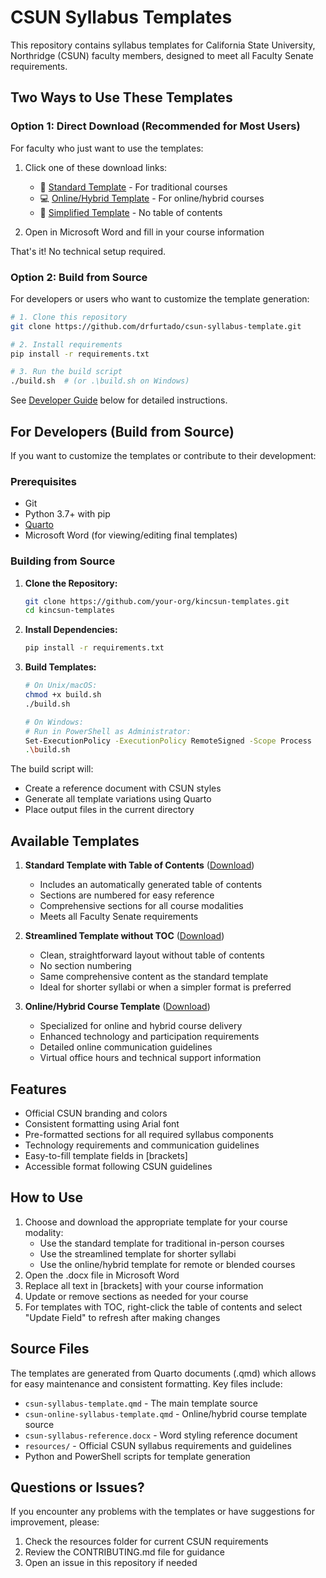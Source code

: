 # CSUN Syllabus Templates

This repository contains syllabus templates for California State University, Northridge (CSUN) faculty members, designed to meet all Faculty Senate requirements.

## Two Ways to Use These Templates

### Option 1: Direct Download (Recommended for Most Users)
For faculty who just want to use the templates:

1. Click one of these download links:
   - 📝 [Standard Template](csun-syllabus-template.docx) - For traditional courses
   - 💻 [Online/Hybrid Template](csun-online-syllabus-template.docx) - For online/hybrid courses
   - 📄 [Simplified Template](csun-syllabus-template-notoc.docx) - No table of contents

2. Open in Microsoft Word and fill in your course information

That's it! No technical setup required.

### Option 2: Build from Source
For developers or users who want to customize the template generation:

```bash
# 1. Clone this repository
git clone https://github.com/drfurtado/csun-syllabus-template.git

# 2. Install requirements
pip install -r requirements.txt

# 3. Run the build script
./build.sh  # (or .\build.sh on Windows)
```

See [Developer Guide](#for-developers-build-from-source) below for detailed instructions.

## For Developers (Build from Source)

If you want to customize the templates or contribute to their development:

### Prerequisites
- Git
- Python 3.7+ with pip
- [Quarto](https://quarto.org/docs/get-started/)
- Microsoft Word (for viewing/editing final templates)

### Building from Source

1. **Clone the Repository:**
   ```bash
   git clone https://github.com/your-org/kincsun-templates.git
   cd kincsun-templates
   ```

2. **Install Dependencies:**
   ```bash
   pip install -r requirements.txt
   ```

3. **Build Templates:**
   ```bash
   # On Unix/macOS:
   chmod +x build.sh
   ./build.sh
   
   # On Windows:
   # Run in PowerShell as Administrator:
   Set-ExecutionPolicy -ExecutionPolicy RemoteSigned -Scope Process
   .\build.sh
   ```

The build script will:
- Create a reference document with CSUN styles
- Generate all template variations using Quarto
- Place output files in the current directory

## Available Templates

1. **Standard Template with Table of Contents** ([Download](csun-syllabus-template.docx))
   - Includes an automatically generated table of contents
   - Sections are numbered for easy reference
   - Comprehensive sections for all course modalities
   - Meets all Faculty Senate requirements

2. **Streamlined Template without TOC** ([Download](csun-syllabus-template-notoc.docx))
   - Clean, straightforward layout without table of contents
   - No section numbering
   - Same comprehensive content as the standard template
   - Ideal for shorter syllabi or when a simpler format is preferred

3. **Online/Hybrid Course Template** ([Download](csun-online-syllabus-template.docx))
   - Specialized for online and hybrid course delivery
   - Enhanced technology and participation requirements
   - Detailed online communication guidelines
   - Virtual office hours and technical support information

## Features

- Official CSUN branding and colors
- Consistent formatting using Arial font
- Pre-formatted sections for all required syllabus components
- Technology requirements and communication guidelines
- Easy-to-fill template fields in [brackets]
- Accessible format following CSUN guidelines

## How to Use

1. Choose and download the appropriate template for your course modality:
   - Use the standard template for traditional in-person courses
   - Use the streamlined template for shorter syllabi
   - Use the online/hybrid template for remote or blended courses
2. Open the .docx file in Microsoft Word
3. Replace all text in [brackets] with your course information
4. Update or remove sections as needed for your course
5. For templates with TOC, right-click the table of contents and select "Update Field" to refresh after making changes

## Source Files

The templates are generated from Quarto documents (.qmd) which allows for easy maintenance and consistent formatting. Key files include:

- `csun-syllabus-template.qmd` - The main template source
- `csun-online-syllabus-template.qmd` - Online/hybrid course template source
- `csun-syllabus-reference.docx` - Word styling reference document
- `resources/` - Official CSUN syllabus requirements and guidelines
- Python and PowerShell scripts for template generation

## Questions or Issues?

If you encounter any problems with the templates or have suggestions for improvement, please:
1. Check the resources folder for current CSUN requirements
2. Review the CONTRIBUTING.md file for guidance
3. Open an issue in this repository if needed